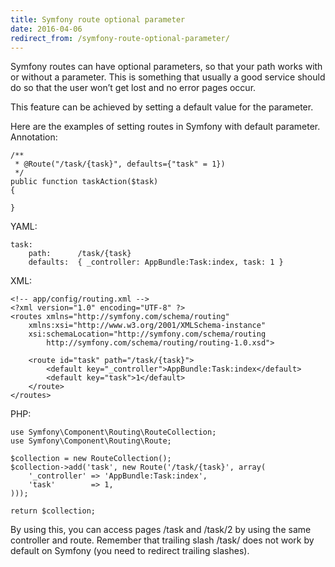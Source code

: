 ```yaml
---
title: Symfony route optional parameter
date: 2016-04-06
redirect_from: /symfony-route-optional-parameter/
---
```

Symfony routes can have optional parameters, so that your path works with or without a parameter. This is something that usually a good service should do so that the user won’t get lost and no error pages occur.

This feature can be achieved by setting a default value for the parameter.

Here are the examples of setting routes in Symfony with default parameter.  
Annotation:

```
/**
 * @Route("/task/{task}", defaults={"task" = 1})
 */
public function taskAction($task)
{
    
}
```

YAML:

```
task:
    path:      /task/{task}
    defaults:  { _controller: AppBundle:Task:index, task: 1 }
```

XML:

```
<!-- app/config/routing.xml -->
<?xml version="1.0" encoding="UTF-8" ?>
<routes xmlns="http://symfony.com/schema/routing"
    xmlns:xsi="http://www.w3.org/2001/XMLSchema-instance"
    xsi:schemaLocation="http://symfony.com/schema/routing
        http://symfony.com/schema/routing/routing-1.0.xsd">
 
    <route id="task" path="/task/{task}">
        <default key="_controller">AppBundle:Task:index</default>
        <default key="task">1</default>
    </route>
</routes>
```

PHP:

```
use Symfony\Component\Routing\RouteCollection;
use Symfony\Component\Routing\Route;
 
$collection = new RouteCollection();
$collection->add('task', new Route('/task/{task}', array(
    '_controller' => 'AppBundle:Task:index',
    'task'        => 1,
)));
 
return $collection;
```

By using this, you can access pages /task and /task/2 by using the same controller and route. Remember that trailing slash /task/ does not work by default on Symfony (you need to redirect trailing slashes).